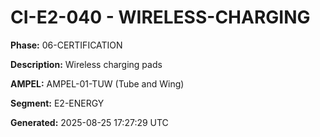 # CI-E2-040 - WIRELESS-CHARGING

**Phase:** 06-CERTIFICATION

**Description:** Wireless charging pads

**AMPEL:** AMPEL-01-TUW (Tube and Wing)

**Segment:** E2-ENERGY

**Generated:** 2025-08-25 17:27:29 UTC
